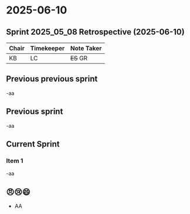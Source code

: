 # 2025-06-10
## Sprint 2025_05_08 Retrospective (2025-06-10)

| Chair | Timekeeper | Note Taker |
|-------|------------|------------|
| KB    | LC         | ~~ES~~ GR  |


## Previous previous sprint
-aa

## Previous sprint
-aa

## Current Sprint

### Item 1
-aa

## 😠😢😄
- AA
